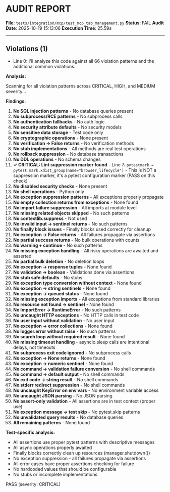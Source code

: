 # AUDIT REPORT

**File**: `tests/integration/mcp/test_mcp_tab_management.py`
**Status**: FAIL
**Audit Date**: 2025-10-19 15:13:06
**Execution Time**: 25.59s

---

## Violations (1)

- Line 0: I'll analyze this code against all 66 violation patterns and the additional common violations.

**Analysis:**

Scanning for all violation patterns across CRITICAL, HIGH, and MEDIUM severity...

**Findings:**

1. **No SQL injection patterns** - No database queries present
2. **No subprocess/RCE patterns** - No subprocess calls
3. **No authentication fallbacks** - No auth logic
4. **No security attribute defaults** - No security models
5. **No sensitive data storage** - Test code only
6. **No cryptographic operations** - None present
7. **No verification → False returns** - No verification methods
8. **No stub implementations** - All methods are real test operations
9. **No rollback suppression** - No database transactions
10. **No DDL operations** - No schema changes
11. **✓ CRITICAL: Lint suppression marker found** - Line 7: `pytestmark = pytest.mark.xdist_group(name="browser_lifecycle")` - This is NOT a suppression marker, it's a pytest configuration marker (PASS on this check)
12. **No disabled security checks** - None present
13. **No shell operations** - Python only
14. **No exception suppression patterns** - All exceptions properly propagate
15. **No empty collection returns from exceptions** - None found
16. **No import failure suppression** - All imports at module level
17. **No missing related objects skipped** - No such patterns
18. **No contextlib.suppress** - Not used
19. **No invalid input → sentinel returns** - No such patterns
20. **No finally block issues** - Finally blocks used correctly for cleanup
21. **No exception → False returns** - All failures propagate via assertions
22. **No partial success returns** - No bulk operations with counts
23. **No warning + continue** - No such patterns
24. **No missing exception handling** - All risky operations are awaited and asserted
25. **No partial bulk deletion** - No deletion loops
26. **No exception → response tuples** - None found
27. **No validation → boolean** - Validations done via assertions
28. **No stub safe defaults** - No stubs
29. **No exception type conversion without context** - None found
30. **No exception → string sentinels** - None found
31. **No exception → queued status** - None found
32. **No missing exception imports** - All exceptions from standard libraries
33. **No resource not found → sentinel** - None found
34. **No ImportError → RuntimeError** - No such patterns
35. **No uncaught HTTP exceptions** - No HTTP calls in test code
36. **No user input without validation** - No user input
37. **No exception → error collections** - None found
38. **No logger.error without raise** - No such patterns
39. **No search loop without required result** - None found
40. **No missing timeout handling** - asyncio.sleep calls are intentional delays, not timeouts
41. **No subprocess exit code ignored** - No subprocess calls
42. **No exception → None returns** - None found
43. **No exception → numeric sentinel** - None found
44. **No command → validation failure conversion** - No shell commands
45. **No command → default output** - No shell commands
46. **No exit code → string result** - No shell commands
47. **No stderr redirect suppression** - No shell commands
48. **No uncaught KeyError on env vars** - No environment variable access
49. **No uncaught JSON parsing** - No JSON parsing
50. **No assert-only validation** - All assertions are in test context (proper use)
51. **No exception message → test skip** - No pytest.skip patterns
52. **No unvalidated query results** - No database queries
53. **All remaining patterns** - None found

**Test-specific analysis:**
- All assertions use proper pytest patterns with descriptive messages
- All async operations properly awaited
- Finally blocks correctly clean up resources (manager.shutdown())
- No exception suppression - all failures propagate via assertions
- All error cases have proper assertions checking for failure
- No hardcoded values that should be configurable
- No stubs or incomplete implementations

PASS
 (severity: CRITICAL)

